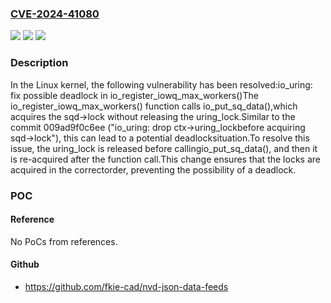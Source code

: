 ### [CVE-2024-41080](https://cve.mitre.org/cgi-bin/cvename.cgi?name=CVE-2024-41080)
![](https://img.shields.io/static/v1?label=Product&message=Linux&color=blue)
![](https://img.shields.io/static/v1?label=Version&message=1da177e4c3f4%3C%20b571a367502c%20&color=brighgreen)
![](https://img.shields.io/static/v1?label=Vulnerability&message=n%2Fa&color=brighgreen)

### Description

In the Linux kernel, the following vulnerability has been resolved:io_uring: fix possible deadlock in io_register_iowq_max_workers()The io_register_iowq_max_workers() function calls io_put_sq_data(),which acquires the sqd->lock without releasing the uring_lock.Similar to the commit 009ad9f0c6ee ("io_uring: drop ctx->uring_lockbefore acquiring sqd->lock"), this can lead to a potential deadlocksituation.To resolve this issue, the uring_lock is released before callingio_put_sq_data(), and then it is re-acquired after the function call.This change ensures that the locks are acquired in the correctorder, preventing the possibility of a deadlock.

### POC

#### Reference
No PoCs from references.

#### Github
- https://github.com/fkie-cad/nvd-json-data-feeds

